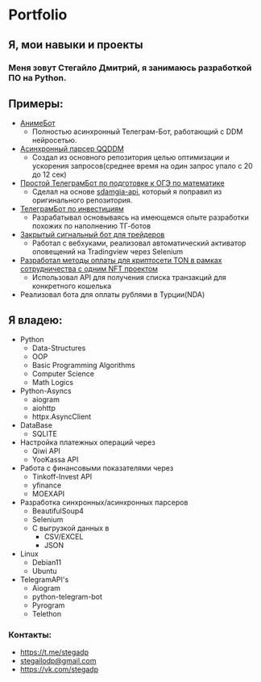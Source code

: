 # Portfolio
## Я, мои навыки и проекты


### Меня зовут **Стегайло Дмитрий**, я занимаюсь разработкой ПО на Python.


## **Примеры:**

- [АнимеБот](https://user-images.githubusercontent.com/102144407/213987069-b817265a-9e56-4859-bdf7-131c44948ecc.png)
  - Полностью асинхронный Телеграм-Бот, работающий с DDM нейросетью.
- [Асинхронный парсер QQDDM](https://github.com/StegaDP/python-qqddm-async)
  - Создал из основного репозитория  целью оптимизации и ускорения запросов(среднее время на один запрос упало с 20 до 12 сек)
- [Простой ТелеграмБот по подготовке к ОГЭ по математике](https://t.me/project_OGEmath_bot)
  - Сделал на основе [sdamgia-api](https://github.com/StegaDP/sdamgia-api), который я поправил из оригинального репозитория.
- [ТелеграмБот по инвестициям](https://user-images.githubusercontent.com/102144407/214104150-18071bd6-2d34-4bc4-a46b-095c6f7e87fc.jpg)
  - Разрабатывал основываясь на имеющемся опыте разработки похожих по наполнению ТГ-ботов
- [Закрытый сигнальный бот для трейдеров](https://user-images.githubusercontent.com/102144407/225522715-4ea760e1-802b-48dd-84c3-86d3ccbb8d51.png)
  - Работал с вебхуками, реализовал автоматический активатор оповещений на Tradingview через Selenium
- [Разработал методы оплаты для криптосети TON в рамках сотрудничества с одним NFT проектом](https://github.com/StegaDP/portfolio/assets/102144407/3cba8ffb-4919-44d0-b87d-9947d155c8e1)
  - Использовал API для получения списка транзакций для конкретного кошелька
- Реализовал бота для оплаты рублями в Турции(NDA)

## **Я владею**:

- Python<br>
  - Data-Structures
  - OOP
  - Basic Programming Algorithms
  - Computer Science
  - Math Logics
- Python-Asyncs
  - aiogram
  - aiohttp
  - httpx.AsyncClient
- DataBase<br>
  - SQLITE
- Настройка платежных операций через<br>
  - Qiwi API<br> 
  - YooKassa API<br>
- Работа с финансовыми показателями через 
  - Tinkoff-Invest API 
  - yfinance
  - MOEXAPI
- Разработка синхронных/асинхронных парсеров
  - BeautifulSoup4
  - Selenium
  - С выгрузкой данных в
    - CSV/EXCEL
    - JSON
- Linux
  - Debian11
  - Ubuntu
- TelegramAPI's
  - Aiogram
  - python-telegram-bot
  - Pyrogram
  - Telethon
  


### **Контакты**:
  - <https://t.me/stegadp>
  - <stegailodp@gmail.com>
  - <https://vk.com/stegadp>

